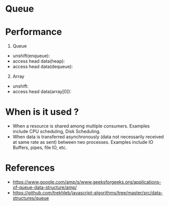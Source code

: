 # Queue
# Performance
1. Queue
- unshift(enqueue):
- access head data(heap):
- access head data(dequeue):

2. Array
- unshift:
- access head data(array[0]):

# When is it used ?
- When a resource is shared among multiple consumers. Examples include CPU scheduling, Disk Scheduling.
- When data is transferred asynchronously (data not necessarily received at same rate as sent) between two processes. Examples include IO Buffers, pipes, file IO, etc.

# References
- https://www.google.com/amp/s/www.geeksforgeeks.org/applications-of-queue-data-structure/amp/
- https://github.com/trekhleb/javascript-algorithms/tree/master/src/data-structures/queue
